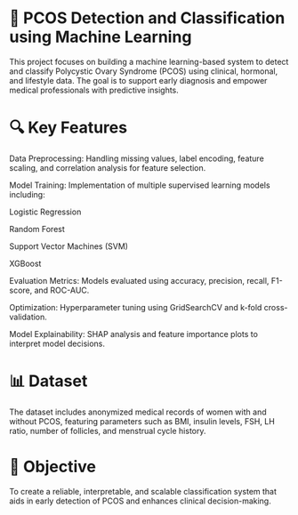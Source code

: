 # 🧠 PCOS Detection and Classification using Machine Learning
This project focuses on building a machine learning-based system to detect and classify Polycystic Ovary Syndrome (PCOS) using clinical, hormonal, and lifestyle data. The goal is to support early diagnosis and empower medical professionals with predictive insights.
 
# 🔍 Key Features
Data Preprocessing: Handling missing values, label encoding, feature scaling, and correlation analysis for feature selection.
    
Model Training: Implementation of multiple supervised learning models including:
   
Logistic Regression
   
Random Forest
   
Support Vector Machines (SVM)

XGBoost
 
Evaluation Metrics: Models evaluated using accuracy, precision, recall, F1-score, and ROC-AUC.

Optimization: Hyperparameter tuning using GridSearchCV and k-fold cross-validation.
 
Model Explainability: SHAP analysis and feature importance plots to interpret model decisions.
 
# 📊 Dataset
The dataset includes anonymized medical records of women with and without PCOS, featuring parameters such as BMI, insulin levels, FSH, LH ratio, number of follicles, and menstrual cycle history.

# 🏥 Objective
To create a reliable, interpretable, and scalable classification system that aids in early detection of PCOS and enhances clinical decision-making.
